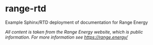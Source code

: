 # range-rtd
Example Sphinx/RTD deployment of documentation for Range Energy

*All content is taken from the Range Energy website, which is public information. For more information see https://range.energy/*
